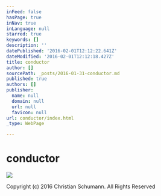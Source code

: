 ```yaml
---
inFeed: false
hasPage: true
inNav: true
inLanguage: null
starred: true
keywords: []
description: ''
datePublished: '2016-02-01T12:12:22.641Z'
dateModified: '2016-02-01T12:12:18.427Z'
title: conductor
author: []
sourcePath: _posts/2016-01-31-conductor.md
published: true
authors: []
publisher:
  name: null
  domain: null
  url: null
  favicon: null
url: conductor/index.html
_type: WebPage

---
```

# conductor
![](https://the-grid-user-content.s3-us-west-2.amazonaws.com/6205b57a-fd9a-4b30-8ff5-def568f48e58.jpg)

Copyright (c) 2016 Christian Schumann. All Rights Reserved